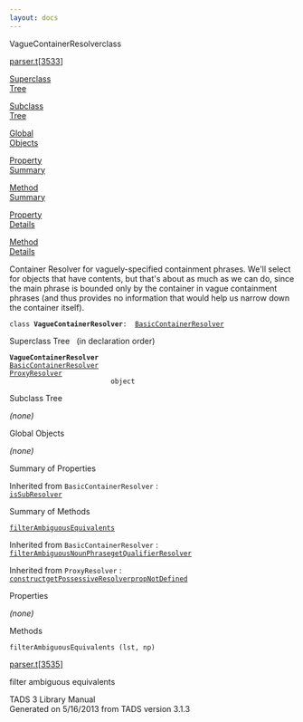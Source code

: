 ```yaml
---
layout: docs
---
```

<span class="title">VagueContainerResolver</span><span class="type">class</span>

[parser.t](../file/parser.t.html)\[[3533](../source/parser.t.html#3533)\]

[Superclass  
Tree](#_SuperClassTree_)

[Subclass  
Tree](#_SubClassTree_)

[Global  
Objects](#_ObjectSummary_)

[Property  
Summary](#_PropSummary_)

[Method  
Summary](#_MethodSummary_)

[Property  
Details](#_Properties_)

[Method  
Details](#_Methods_)

<div class="fdesc">

Container Resolver for vaguely-specified containment phrases. We'll
select for objects that have contents, but that's about as much as we
can do, since the main phrase is bounded only by the container in vague
containment phrases (and thus provides no information that would help us
narrow down the container itself).

`class `**`VagueContainerResolver`**` :   `[`BasicContainerResolver`](../object/BasicContainerResolver.html)

</div>

<span id="_SuperClassTree_"></span>

<div class="mjhd">

<span class="hdln">Superclass Tree</span>   (in declaration order)

</div>

**`VagueContainerResolver`**  
[`BasicContainerResolver`](../object/BasicContainerResolver.html)  
[`ProxyResolver`](../object/ProxyResolver.html)  
`                         object`  
<span id="_SubClassTree_"></span>

<div class="mjhd">

<span class="hdln">Subclass Tree</span>  

</div>

*(none)* <span id="_ObjectSummary_"></span>

<div class="mjhd">

<span class="hdln">Global Objects</span>  

</div>

*(none)* <span id="_PropSummary_"></span>

<div class="mjhd">

<span class="hdln">Summary of Properties</span>  

</div>



Inherited from `BasicContainerResolver` :  
[`isSubResolver`](../object/BasicContainerResolver.html#isSubResolver)



<span id="_MethodSummary_"></span>

<div class="mjhd">

<span class="hdln">Summary of Methods</span>  

</div>

[`filterAmbiguousEquivalents`](#filterAmbiguousEquivalents)

Inherited from `BasicContainerResolver` :  
[`filterAmbiguousNounPhrase`](../object/BasicContainerResolver.html#filterAmbiguousNounPhrase)[`getQualifierResolver`](../object/BasicContainerResolver.html#getQualifierResolver)

Inherited from `ProxyResolver` :  
[`construct`](../object/ProxyResolver.html#construct)[`getPossessiveResolver`](../object/ProxyResolver.html#getPossessiveResolver)[`propNotDefined`](../object/ProxyResolver.html#propNotDefined)

<span id="_Properties_"></span>

<div class="mjhd">

<span class="hdln">Properties</span>  

</div>

*(none)* <span id="_Methods_"></span>

<div class="mjhd">

<span class="hdln">Methods</span>  

</div>

<span id="filterAmbiguousEquivalents"></span>

`filterAmbiguousEquivalents (lst, np)`

[parser.t](../file/parser.t.html)\[[3535](../source/parser.t.html#3535)\]

<div class="desc">

filter ambiguous equivalents

</div>

<div class="ftr">

TADS 3 Library Manual  
Generated on 5/16/2013 from TADS version 3.1.3

</div>
